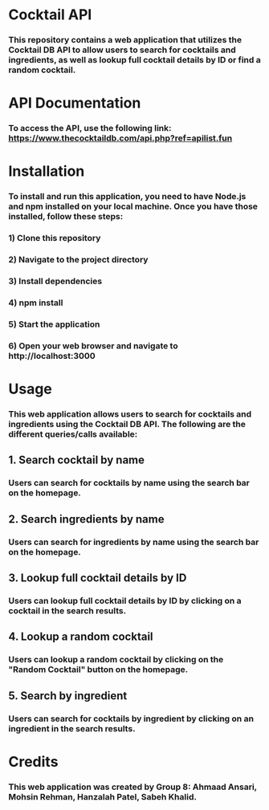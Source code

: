 # Cocktail API
### This repository contains a web application that utilizes the Cocktail DB API to allow users to search for cocktails and ingredients, as well as lookup full cocktail details by ID or find a random cocktail.

# API Documentation
### To access the API, use the following link: https://www.thecocktaildb.com/api.php?ref=apilist.fun

# Installation
### To install and run this application, you need to have Node.js and npm installed on your local machine. Once you have those installed, follow these steps:

### 1) Clone this repository
### 2) Navigate to the project directory
### 3) Install dependencies
### 4) npm install
### 5) Start the application
### 6) Open your web browser and navigate to http://localhost:3000

# Usage
### This web application allows users to search for cocktails and ingredients using the Cocktail DB API. The following are the different queries/calls available:

## 1. Search cocktail by name
### Users can search for cocktails by name using the search bar on the homepage.

## 2. Search ingredients by name
### Users can search for ingredients by name using the search bar on the homepage.

## 3. Lookup full cocktail details by ID
### Users can lookup full cocktail details by ID by clicking on a cocktail in the search results.

## 4. Lookup a random cocktail
### Users can lookup a random cocktail by clicking on the "Random Cocktail" button on the homepage.

## 5. Search by ingredient
### Users can search for cocktails by ingredient by clicking on an ingredient in the search results.

# Credits
### This web application was created by Group 8: Ahmaad Ansari, Mohsin Rehman, Hanzalah Patel, Sabeh Khalid.
